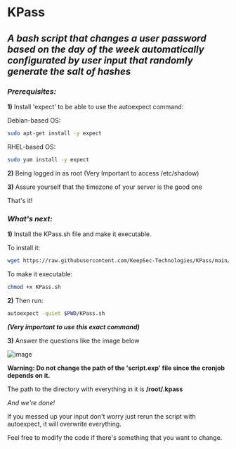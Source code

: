 # KPass

## *A bash script that changes a user password based on the day of the week automatically configurated by user input that randomly generate the salt of hashes*

### ***Prerequisites:***

**1)** Install 'expect' to be able to use the autoexpect command:

Debian-based OS: 
```bash
sudo apt-get install -y expect
```
RHEL-based OS: 
```bash
sudo yum install -y expect
```
**2)** Being logged in as root (Very Important to access /etc/shadow)

**3)** Assure yourself that the timezone of your server is the good one

That's it!

### ***What's next:***

**1)** Install the KPass.sh file and make it executable.

To install it: 

```bash
wget https://raw.githubusercontent.com/KeepSec-Technologies/KPass/main/KPass.sh
```

To make it executable:
```bash
chmod +x KPass.sh
```
**2)** Then run: 
```bash
autoexpect -quiet $PWD/KPass.sh
```
***(Very important to use this exact command)***

**3)** Answer the questions like the image below

![image](https://user-images.githubusercontent.com/108779415/177899289-40cfa492-59d2-4fd5-9fd1-b837a9db0627.png)



**Warning: Do not change the path of the 'script.exp' file since the cronjob depends on it.**

The path to the directory with everything in it is **/root/.kpass**

*And we're done!*

If you messed up your input don't worry just rerun the script with autoexpect, it will overwrite everything.

Feel free to modify the code if there's something that you want to change.
